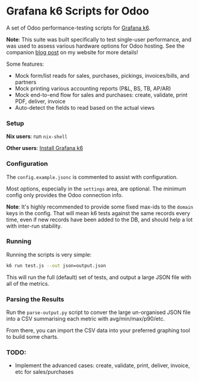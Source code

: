 # Grafana k6 Scripts for Odoo

A set of Odoo performance-testing scripts for [Grafana k6](https://grafana.com/docs/k6/latest/).

**Note**: This suite was built specifically to test single-user performance, and was
used to assess various hardware options for Odoo hosting. See the companion
[blog post](https://www.ryanc.me/) on my website for more details!

Some features:

 * Mock form/list reads for sales, purchases, pickings, invoices/bills, and partners
 * Mock printing various accounting reports (P&L, BS, TB, AP/AR)
 * Mock end-to-end flow for sales and purchases: create, validate, print PDF, deliver, invoice
 * Auto-detect the fields to read based on the actual views

### Setup

**Nix users**: run `nix-shell`

**Other users**: [Install Grafana k6](https://grafana.com/docs/k6/latest/set-up/install-k6/)

### Configuration

The `config.example.jsonc` is commented to assist with configuration.

Most options, especially in the `settings` area, are optional. The minimum config only provides the Odoo connection info.

**Note**: It's highly recommended to provide some fixed max-ids to the `domain` keys in the config. That will mean k6 tests against the same records every time, even if new records have been added to the DB, and should help a lot with inter-run stability.

### Running

Running the scripts is very simple:

```bash
k6 run test.js --out json=output.json
```

This will run the full (default) set of tests, and output a large JSON file with
all of the metrics.

### Parsing the Results

Run the `parse-output.py` script to conver the large un-organised JSON file into
a CSV summarising each metric with avg/min/max/p90/etc.

From there, you can import the CSV data into your preferred graphing tool to build
some charts.

### TODO:

 - Implement the advanced cases: create, validate, print, deliver, invoice, etc for sales/purchases
